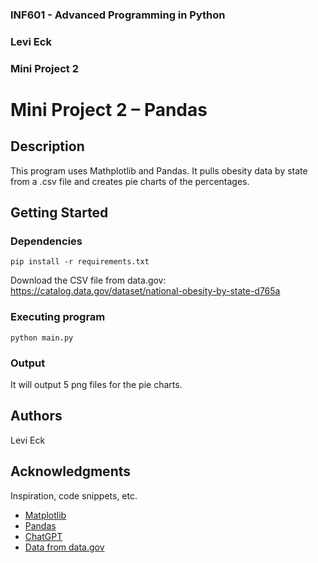### INF601 - Advanced Programming in Python
### Levi Eck
### Mini Project 2


# Mini Project 2 – Pandas

## Description

This program uses Mathplotlib and Pandas. It pulls obesity data by state from a .csv file and creates pie charts of the percentages.

## Getting Started

### Dependencies
```
pip install -r requirements.txt
```
Download the CSV file from data.gov: https://catalog.data.gov/dataset/national-obesity-by-state-d765a

### Executing program

```
python main.py
``````

### Output

It will output 5 png files for the pie charts.


## Authors
Levi Eck

## Acknowledgments

Inspiration, code snippets, etc.
* [Matplotlib](https://matplotlib.org/)
* [Pandas](https://pandas.pydata.org/pandas-docs/stable/getting_started/overview.html)
* [ChatGPT](https://chatgpt.com/share/67bbcd5c-5148-8001-9ccb-9db8ea76a722)
* [Data from data.gov](https://catalog.data.gov/dataset/national-obesity-by-state-d765a)
